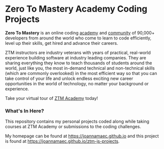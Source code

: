 # Zero To Mastery Academy Coding Projects

**Zero To Mastery** is an online coding [academy](https://zerotomastery.io/academy) and [community](https://zerotomastery.io/community) of 90,000+ developers from around the world who come to learn to code efficiently, level up their skills, get hired and advance their careers.

ZTM instructors are industry veterans with years of practical, real-world experience building software at industry leading companies. They are sharing everything they know to teach thousands of students around the world, just like you, the most in-demand technical and non-technical skills (which are commonly overlooked) in the most efficient way so that you can take control of your life and unlock endless exciting new career opportunities in the world of technology, no matter your background or experience.

Take your virtual tour of [ZTM Academy](https://zerotomastery.io/) today!

### What's In Here?

This repository contains my personal projects coded along while taking courses at ZTM Academy or submissions to the coding challenges.

My homepage can be found at https://joannamaec.github.io and this project is found at https://joannamaec.github.io/ztm-js-projects.
